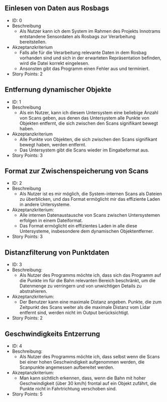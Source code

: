 ## Einlesen von Daten aus Rosbags
- ID: 0
- Beschreibung
    - Als Nutzer kann ich dem System im Rahmen des Projekts Innotrams entstandene Sensordaten als Rosbags zur Verarbeitung bereitstellen.
- Akzeptanzkriterium
    - Falls alle für die Verarbeitung relevante Daten in dem Rosbag vorhanden sind und sich in der erwarteten Repräsentation befinden, wird die Datei korrekt eingelesen.
    - Ansonsten gibt das Programm einen Fehler aus und terminiert.
- Story Points: 2

## Entfernung dynamischer Objekte
- ID: 1
- Beschreibung
    - Als ein Nutzer, kann ich diesem Untersystem eine beliebige Anzahl von Scans geben, aus denen das Untersystem alle Punkte von Objekten entfernt, die sich zwischen den Scans signifikant bewegt haben.
- Akzeptanzkriterium
    - Alle Punkte von Objekten, die sich zwischen den Scans signifikant bewegt haben, werden entfernt.
    -  Das Untersystem gibt die Scans wieder im Eingabeformat aus.
- Story Points: 3

## Format zur Zwischenspeicherung von Scans
- ID: 2
- Beschreibung
     - Als Nutzer ist es mir möglich, die System-internen Scans als Dateien zu überblicken, und das Format ermöglicht mir das effiziente Laden in andere Untersysteme.
- Akzeptanzkriterium:
    - Alle internen Datenaustausche von Scans zwischen Untersystemen erfolgen in einem Dateiformat.
  - Das Format ermöglicht ein effizientes Laden in alle diese Untersysteme, insbesondere dem dynamischen Objektentferner.
- Story Points: 3

## Distanzfilterung von Punktdaten
- ID: 3
- Beschreibung:
	- Als Nutzer des Programms möchte ich, dass sich das Programm auf die Punkte im für die Bahn relevanten Bereich beschränkt, um die Datenmenge zu verringern und von unwichtigen Details zu abstrahieren.
- Akzeptanzkriterium:
	- Der Benutzer kann eine maximale Distanz angeben. Punkte, die zum Zeitpunkt des Scans weiter als die maximale Distanz vom Lidar entfernt sind, werden nicht im Output berücksichtigt.
- Story Points: 2
    
## Geschwindigkeits Entzerrung
- ID: 4
- Beschreibung:
	- Als Nutzer des Programms möchte ich, dass selbst wenn die Scans bei einer hohen Geschwindigkeit aufgenommen werden, die Scanpunkte angemessen aufbereitet werden.
- Akzeptanzkriterium:
	 - Man kann sichtlich erkennen, dass, wenn die Bahn mit hoher Geschwindigkeit (über 30 km/h) frontal auf ein Objekt zufährt, die Punkte nicht in Fahrtrichtung verschoben sind.
- Story Points: 5 
